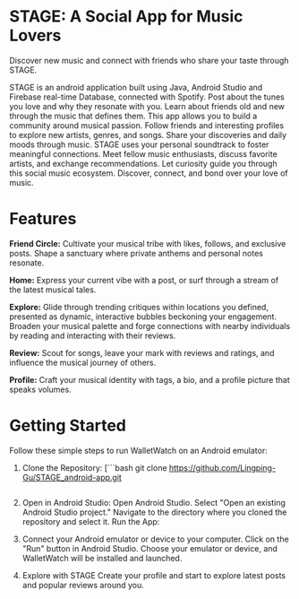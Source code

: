 # STAGE: A Social App for Music Lovers
Discover new music and connect with friends who share your taste through STAGE.

STAGE is an android application built using Java, Android Studio and Firebase real-time Database, connected with Spotify. Post about the tunes you love and why they resonate with you. Learn about friends old and new through the music that defines them. This app allows you to build a community around musical passion. Follow friends and interesting profiles to explore new artists, genres, and songs. Share your discoveries and daily moods through music. STAGE uses your personal soundtrack to foster meaningful connections. Meet fellow music
enthusiasts, discuss favorite artists, and exchange recommendations. Let curiosity guide you through this social music ecosystem. Discover, connect, and bond over your love of music.

# Features
**Friend Circle:** Cultivate your musical tribe with likes, follows, and exclusive posts. Shape a sanctuary where private anthems and personal notes resonate.

**Home:** Express your current vibe with a post, or surf through a stream of the latest musical tales.

**Explore:** Glide through trending critiques within locations you defined, presented as dynamic, interactive bubbles beckoning your engagement. Broaden your musical palette and forge connections with nearby individuals by reading and interacting with their reviews.

**Review:** Scout for songs, leave your mark with reviews and ratings, and influence the musical journey of others.

**Profile:** Craft your musical identity with tags, a bio, and a profile picture that speaks volumes.

# Getting Started
Follow these simple steps to run WalletWatch on an Android emulator:

1. Clone the Repository:
 [```bash
   git clone https://github.com/Lingping-Gu/STAGE_android-app.git
   ```](https://github.com/Lingping-Gu/STAGE_android-app.git)

2. Open in Android Studio:
Open Android Studio.
Select "Open an existing Android Studio project."
Navigate to the directory where you cloned the repository and select it.
Run the App:

3. Connect your Android emulator or device to your computer.
Click on the "Run" button in Android Studio.
Choose your emulator or device, and WalletWatch will be installed and launched.

4. Explore with STAGE
Create your profile and start to explore latest posts and popular reviews around you.
